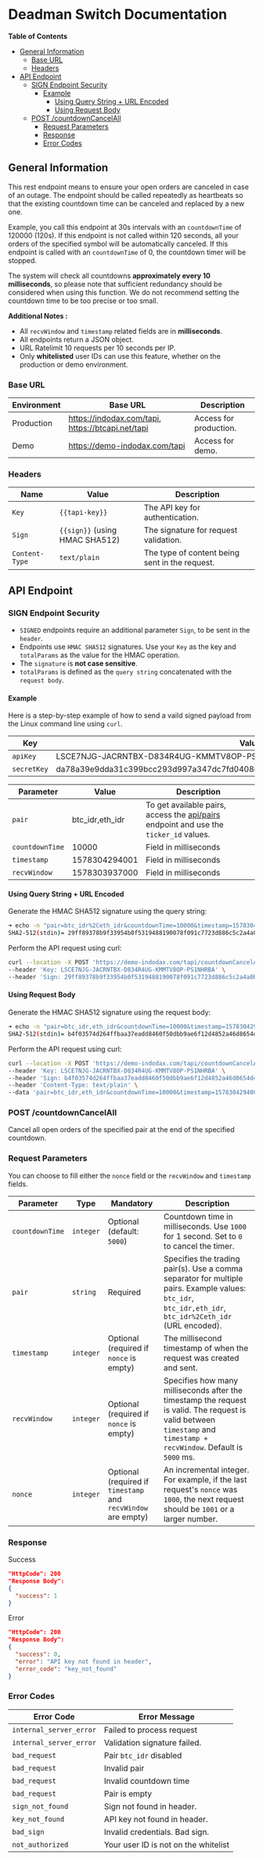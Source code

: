 # Deadman Switch Documentation

**Table of Contents**
- [General Information](#general-information)
	- [Base URL](#base-url)
    - [Headers](#headers)
- [API Endpoint](#api-endpoint)
    - [SIGN Endpoint Security ](#sign-endpoint-security)
        - [Example](#example)
            - [Using Query String + URL Encoded](#using-query-string--url-encoded)
            - [Using Request Body](#using-request-body)
    - [POST /countdownCancelAll](#post-countdowncancelall)
        - [Request Parameters](#request-parameters)
        - [Response](#response)
        - [Error Codes](#error-codes)

## General Information
This rest endpoint means to ensure your open orders are canceled in case of an outage. The endpoint should be called repeatedly as heartbeats so that the existing countdown time can be canceled and replaced by a new one.

Example, you call this endpoint at 30s intervals with an `countdownTime` of 120000 (120s). If this endpoint is not called within 120 seconds, all your orders of the specified symbol will be automatically canceled. If this endpoint is called with an `countdownTime` of 0, the countdown timer will be stopped.

The system will check all countdowns **approximately every 10 milliseconds**, so please note that sufficient redundancy should be considered when using this function. We do not recommend setting the countdown time to be too precise or too small.

**Additional Notes :** 
* All `recvWindow` and `timestamp` related fields are in **milliseconds**.
* All endpoints return a JSON object.
* URL Ratelimit 10 requests per 10 seconds per IP.
* Only **whitelisted** user IDs can use this feature, whether on the production or demo environment.

### Base URL
| **Environment**  | **Base URL**               | **Description**												|
| ---------------- | ------------------------------ | --------------------------------------------------------------------------------------------------------- |
| Production       | https://indodax.com/tapi, https://btcapi.net/tapi     | Access for production. |
| Demo             | https://demo-indodax.com/tapi | Access for demo. |

### Headers

| Name         | Value                                  | Description                                     |
| ---------------| -------------------------------------- | ----------------------------------------------- |
| `Key`        | `{{tapi-key}}`                         | The API key for authentication.                |
| `Sign`       | `{{sign}}` (using HMAC SHA512)         | The signature for request validation.          |
| `Content-Type` | `text/plain`                           | The type of content being sent in the request. |

## API Endpoint 

### SIGN Endpoint Security 
* `SIGNED` endpoints require an additional parameter `Sign`, to be
  sent in the  `header`.
* Endpoints use `HMAC SHA512` signatures.
  Use your `Key` as the key and `totalParams` as the value for the HMAC operation.
* The `signature` is **not case sensitive**.
* `totalParams` is defined as the `query string` concatenated with the
  `request body`. 

#### **Example**
Here is a step-by-step example of how to send a vaild signed payload from the
Linux command line using `curl`.

| Key | Value 
|--|--|
| `apiKey` | LSCE7NJG-JACRNTBX-D834R4UG-KMMTV8OP-PS1NHRBA 
| `secretKey` | da78a39e9dda31c399bcc293d997a347dc7fd0408cb5151931243a302b273ec3238510ea61e11f7c 

| Parameter | Value | Description |
|--|--|--|
|`pair`| btc_idr,eth_idr | To get available pairs, access the [api/pairs](./Public-RestAPI.md#pairs) endpoint and use the `ticker_id` values.
|`countdownTime`| 10000| Field in milliseconds
|`timestamp`| 1578304294001 | Field in milliseconds
|`recvWindow`| 1578303937000 | Field in milliseconds

#### **Using Query String + URL Encoded**

Generate the HMAC SHA512 signature using the query string:

```bash
➜ echo -n "pair=btc_idr%2Ceth_idr&countdownTime=10000&timestamp=1578304294001&recvWindow=1578303937000" | openssl dgst -sha512 -hmac "da78a39e9dda31c399bcc293d997a347dc7fd0408cb5151931243a302b273ec3238510ea61e11f7c"
SHA2-512(stdin)= 29ff89378b9f33954b0f5319488190078f091c7723d886c5c2a4a0b06ef793d7d3b99155d63410203a21355e5e2757cb4e566adbd67ec37b8257a68d8c72877c
```
Perform the API request using curl:
```bash
curl --location -X POST 'https://demo-indodax.com/tapi/countdownCancelAll?pair=btc_idr%2Ceth_idr&countdownTime=10000&timestamp=1578304294001&recvWindow=1578303937000' \
--header 'Key: LSCE7NJG-JACRNTBX-D834R4UG-KMMTV8OP-PS1NHRBA' \
--header 'Sign: 29ff89378b9f33954b0f5319488190078f091c7723d886c5c2a4a0b06ef793d7d3b99155d63410203a21355e5e2757cb4e566adbd67ec37b8257a68d8c72877c'
```

#### **Using Request Body**
Generate the HMAC SHA512 signature using the request body:
```bash
➜ echo -n "pair=btc_idr,eth_idr&countdownTime=10000&timestamp=1578304294001&recvWindow=1578303937000" | openssl dgst -sha512 -hmac "da78a39e9dda31c399bcc293d997a347dc7fd0408cb5151931243a302b273ec3238510ea61e11f7c"
SHA2-512(stdin)= b4f03574d264ffbaa37eadd8460f50dbb9ae6f12d4852a46d8654d472838aaa1de99248e958c904333e61738a00462d49f32bcd3258d8a3defca8c73b8d60d09
```
Perform the API request using curl:

```bash
curl --location -X POST 'https://demo-indodax.com/tapi/countdownCancelAll' \
--header 'Key: LSCE7NJG-JACRNTBX-D834R4UG-KMMTV8OP-PS1NHRBA' \
--header 'Sign: b4f03574d264ffbaa37eadd8460f50dbb9ae6f12d4852a46d8654d472838aaa1de99248e958c904333e61738a00462d49f32bcd3258d8a3defca8c73b8d60d09' \
--header 'Content-Type: text/plain' \
--data 'pair=btc_idr,eth_idr&countdownTime=10000&timestamp=1578304294001&recvWindow=1578303937000'
```

### POST /countdownCancelAll 
Cancel all open orders of the specified pair at the end of the specified countdown.

### **Request Parameters**

You can choose to fill either the `nonce` field or the `recvWindow` and `timestamp` fields.

| Parameter       | Type                                         | Mandatory | Description                                                                                                                                                      |
| --------------- | -------------------------------------------- | ---------------------------------------------------------------------------------------------------------------------------------------------------------------- | --------- |
| `countdownTime` | `integer` | Optional (default: `5000`) | Countdown time in milliseconds. Use `1000` for 1 second. Set to `0` to cancel the timer.                                                                          |
| `pair`          | `string` | Required | Specifies the trading pair(s). Use a comma separator for multiple pairs. Example values: `btc_idr`, `btc_idr,eth_idr`, `btc_idr%2Ceth_idr` (URL encoded).        |
| `timestamp`     |   `integer`    | Optional (required if `nonce` is empty) | The millisecond timestamp of when the request was created and sent.                                                                                               |
| `recvWindow`    |   `integer`    | Optional (required if `nonce` is empty) | Specifies how many milliseconds after the timestamp the request is valid. The request is valid between `timestamp` and `timestamp + recvWindow`. Default is `5000` ms. |
| `nonce`         | `integer` | Optional (required if `timestamp` and `recvWindow` are empty) | An incremental integer. For example, if the last request's `nonce` was `1000`, the next request should be `1001` or a larger number.    

### **Response**
Success
```json
"HttpCode": 200
"Response Body":
{
  "success": 1
}
```
Error
```json
"HttpCode": 200
"Response Body":
{
  "success": 0,
  "error": "API key not found in header",
  "error_code": "key_not_found"
}
```
### **Error Codes**
| Error Code              | Error Message                              |
| ----------------------- | ------------------------------------------ |
| `internal_server_error` | Failed to process request                  |
| `internal_server_error` | Validation signature failed.               |
| `bad_request`           | Pair `btc_idr` disabled                    |
| `bad_request`          | Invalid pair                               |
| `bad_request`           | Invalid countdown time                     |
| `bad_request`           | Pair is empty                              |
| `sign_not_found`        | Sign not found in header.                  |
| `key_not_found`         | API key not found in header.               |
| `bad_sign`              | Invalid credentials. Bad sign.             |
| `not_authorized`        | Your user ID is not on the whitelist       |
